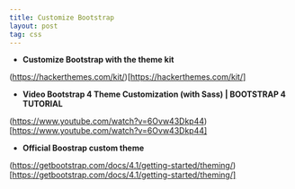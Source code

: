 ```yaml
---
title: Customize Bootstrap
layout: post
tag: css
---
```


* **Customize Bootstrap with the theme kit**

(https://hackerthemes.com/kit/)[https://hackerthemes.com/kit/]

* **Video Bootstrap 4 Theme Customization (with Sass) | BOOTSTRAP 4 TUTORIAL**

(https://www.youtube.com/watch?v=6Ovw43Dkp44)[https://www.youtube.com/watch?v=6Ovw43Dkp44]

* **Official Boostrap custom theme**

(https://getbootstrap.com/docs/4.1/getting-started/theming/)[https://getbootstrap.com/docs/4.1/getting-started/theming/]